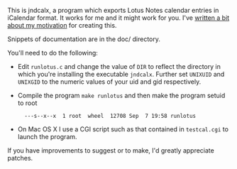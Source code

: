 This is jndcalx, a program which exports Lotus Notes calendar entries in
iCalendar format. It works for me and it might work for you. I've
[written a bit about my
motivation](http://blog.fupps.com/2009/10/23/get-icalsunbird-to-subscribe-to-your-lotus-notes-calendar/)
for creating this.

Snippets of documentation are in the doc/ directory.

You'll need to do the following:

- Edit `runlotus.c` and change the value of `DIR` to reflect the
  directory in which you're installing the executable `jndcalx`. Further
  set `UNIXUID` and `UNIXGID` to the numeric values of your uid and gid
  respectively. 
- Compile the program `make runlotus` and then make the program setuid
  to root

		---s--x--x  1 root  wheel  12708 Sep  7 19:58 runlotus

- On Mac OS X I use a CGI script such as that contained in `testcal.cgi`
  to launch the program.

If you have improvements to suggest or to make, I'd greatly appreciate
patches.


